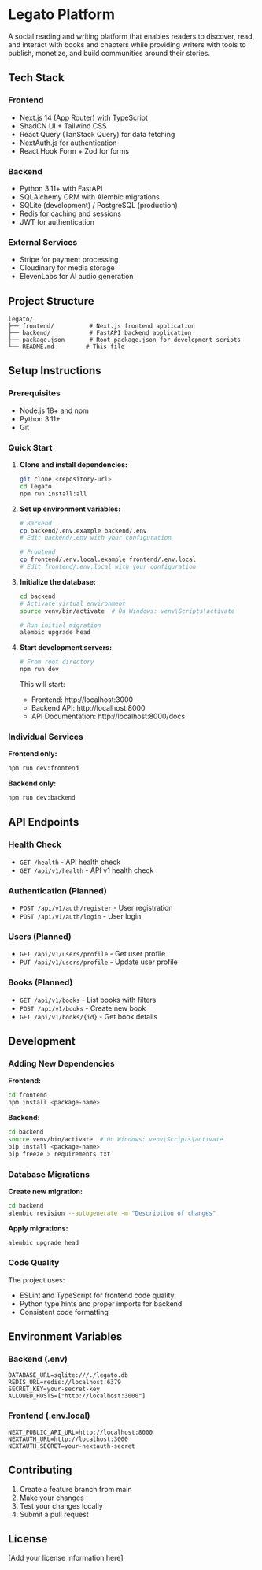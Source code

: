 # Legato Platform

A social reading and writing platform that enables readers to discover, read, and interact with books and chapters while providing writers with tools to publish, monetize, and build communities around their stories.

## Tech Stack

### Frontend
- Next.js 14 (App Router) with TypeScript
- ShadCN UI + Tailwind CSS
- React Query (TanStack Query) for data fetching
- NextAuth.js for authentication
- React Hook Form + Zod for forms

### Backend
- Python 3.11+ with FastAPI
- SQLAlchemy ORM with Alembic migrations
- SQLite (development) / PostgreSQL (production)
- Redis for caching and sessions
- JWT for authentication

### External Services
- Stripe for payment processing
- Cloudinary for media storage
- ElevenLabs for AI audio generation

## Project Structure

```
legato/
├── frontend/          # Next.js frontend application
├── backend/           # FastAPI backend application
├── package.json       # Root package.json for development scripts
└── README.md         # This file
```

## Setup Instructions

### Prerequisites
- Node.js 18+ and npm
- Python 3.11+
- Git

### Quick Start

1. **Clone and install dependencies:**
   ```bash
   git clone <repository-url>
   cd legato
   npm run install:all
   ```

2. **Set up environment variables:**
   ```bash
   # Backend
   cp backend/.env.example backend/.env
   # Edit backend/.env with your configuration
   
   # Frontend
   cp frontend/.env.local.example frontend/.env.local
   # Edit frontend/.env.local with your configuration
   ```

3. **Initialize the database:**
   ```bash
   cd backend
   # Activate virtual environment
   source venv/bin/activate  # On Windows: venv\Scripts\activate
   
   # Run initial migration
   alembic upgrade head
   ```

4. **Start development servers:**
   ```bash
   # From root directory
   npm run dev
   ```

   This will start:
   - Frontend: http://localhost:3000
   - Backend API: http://localhost:8000
   - API Documentation: http://localhost:8000/docs

### Individual Services

**Frontend only:**
```bash
npm run dev:frontend
```

**Backend only:**
```bash
npm run dev:backend
```

## API Endpoints

### Health Check
- `GET /health` - API health check
- `GET /api/v1/health` - API v1 health check

### Authentication (Planned)
- `POST /api/v1/auth/register` - User registration
- `POST /api/v1/auth/login` - User login

### Users (Planned)
- `GET /api/v1/users/profile` - Get user profile
- `PUT /api/v1/users/profile` - Update user profile

### Books (Planned)
- `GET /api/v1/books` - List books with filters
- `POST /api/v1/books` - Create new book
- `GET /api/v1/books/{id}` - Get book details

## Development

### Adding New Dependencies

**Frontend:**
```bash
cd frontend
npm install <package-name>
```

**Backend:**
```bash
cd backend
source venv/bin/activate  # On Windows: venv\Scripts\activate
pip install <package-name>
pip freeze > requirements.txt
```

### Database Migrations

**Create new migration:**
```bash
cd backend
alembic revision --autogenerate -m "Description of changes"
```

**Apply migrations:**
```bash
alembic upgrade head
```

### Code Quality

The project uses:
- ESLint and TypeScript for frontend code quality
- Python type hints and proper imports for backend
- Consistent code formatting

## Environment Variables

### Backend (.env)
```
DATABASE_URL=sqlite:///./legato.db
REDIS_URL=redis://localhost:6379
SECRET_KEY=your-secret-key
ALLOWED_HOSTS=["http://localhost:3000"]
```

### Frontend (.env.local)
```
NEXT_PUBLIC_API_URL=http://localhost:8000
NEXTAUTH_URL=http://localhost:3000
NEXTAUTH_SECRET=your-nextauth-secret
```

## Contributing

1. Create a feature branch from main
2. Make your changes
3. Test your changes locally
4. Submit a pull request

## License

[Add your license information here]